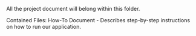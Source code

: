 All the project document will belong within this folder.

Contained Files:
How-To Document - Describes step-by-step instructions on how to run our application.
